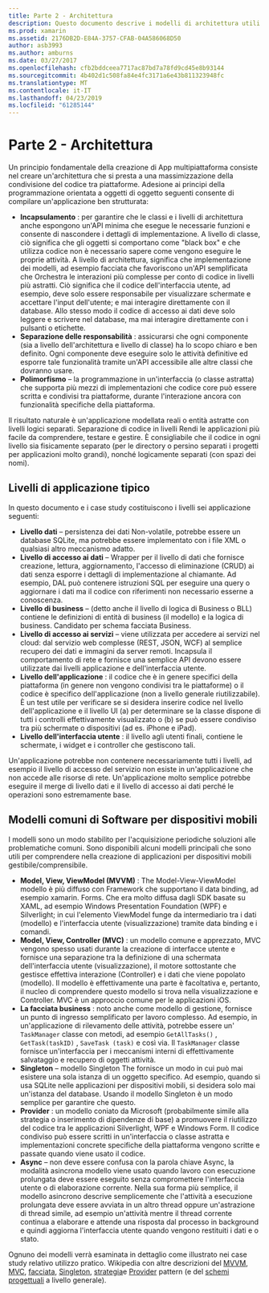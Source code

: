 ```yaml
---
title: Parte 2 - Architettura
description: Questo documento descrive i modelli di architettura utili per la compilazione di applicazioni multipiattaforma. Vengono illustrati i livelli di una tipica applicazione (livello dati, il livello di accesso ai dati, e così via) e i modelli comuni di software per dispositivi mobili (MVVM, MVC e così via)
ms.prod: xamarin
ms.assetid: 2176DB2D-E84A-3757-CFAB-04A586068D50
author: asb3993
ms.author: amburns
ms.date: 03/27/2017
ms.openlocfilehash: cfb2bddceea7717ac87bd7a78fd9cd45e8b93144
ms.sourcegitcommit: 4b402d1c508fa84e4fc3171a6e43b811323948fc
ms.translationtype: MT
ms.contentlocale: it-IT
ms.lasthandoff: 04/23/2019
ms.locfileid: "61285144"
---
```

# <a name="part-2---architecture"></a>Parte 2 - Architettura

Un principio fondamentale della creazione di App multipiattaforma consiste nel creare un'architettura che si presta a una massimizzazione della condivisione del codice tra piattaforme. Adesione ai principi della programmazione orientata a oggetti di oggetto seguenti consente di compilare un'applicazione ben strutturata:

-   **Incapsulamento** : per garantire che le classi e i livelli di architettura anche espongono un'API minima che esegue le necessarie funzioni e consente di nascondere i dettagli di implementazione. A livello di classe, ciò significa che gli oggetti si comportano come "black box" e che utilizza codice non è necessario sapere come vengono eseguire le proprie attività. A livello di architettura, significa che implementazione dei modelli, ad esempio facciata che favoriscono un'API semplificata che Orchestra le interazioni più complesse per conto di codice in livelli più astratti. Ciò significa che il codice dell'interfaccia utente, ad esempio, deve solo essere responsabile per visualizzare schermate e accettare l'input dell'utente; e mai interagire direttamente con il database. Allo stesso modo il codice di accesso ai dati deve solo leggere e scrivere nel database, ma mai interagire direttamente con i pulsanti o etichette.
-   **Separazione delle responsabilità** : assicurarsi che ogni componente (sia a livello dell'architettura e livello di classe) ha lo scopo chiaro e ben definito. Ogni componente deve eseguire solo le attività definitive ed esporre tale funzionalità tramite un'API accessibile alle altre classi che dovranno usare.
-   **Polimorfismo** – la programmazione in un'interfaccia (o classe astratta) che supporta più mezzi di implementazioni che codice core può essere scritta e condivisi tra piattaforme, durante l'interazione ancora con funzionalità specifiche della piattaforma.


Il risultato naturale è un'applicazione modellata reali o entità astratte con livelli logici separati. Separazione di codice in livelli Rendi le applicazioni più facile da comprendere, testare e gestire. È consigliabile che il codice in ogni livello sia fisicamente separato (per le directory o persino separati i progetti per applicazioni molto grandi), nonché logicamente separati (con spazi dei nomi).

 <a name="Typical_Application_Layers" />


## <a name="typical-application-layers"></a>Livelli di applicazione tipico

In questo documento e i case study costituiscono i livelli sei applicazione seguenti:

-   **Livello dati** – persistenza dei dati Non-volatile, potrebbe essere un database SQLite, ma potrebbe essere implementato con i file XML o qualsiasi altro meccanismo adatto.
-   **Livello di accesso ai dati** – Wrapper per il livello di dati che fornisce creazione, lettura, aggiornamento, l'accesso di eliminazione (CRUD) ai dati senza esporre i dettagli di implementazione al chiamante. Ad esempio, DAL può contenere istruzioni SQL per eseguire una query o aggiornare i dati ma il codice con riferimenti non necessario esserne a conoscenza.
-   **Livello di business** – (detto anche il livello di logica di Business o BLL) contiene le definizioni di entità di business (il modello) e la logica di business. Candidato per schema facciata Business.
-   **Livello di accesso ai servizi** – viene utilizzata per accedere ai servizi nel cloud: dal servizio web complesse (REST, JSON, WCF) al semplice recupero dei dati e immagini da server remoti. Incapsula il comportamento di rete e fornisce una semplice API devono essere utilizzate dai livelli applicazione e dell'interfaccia utente.
-   **Livello dell'applicazione** : il codice che è in genere specifici della piattaforma (in genere non vengono condivisi tra le piattaforme) o il codice è specifico dell'applicazione (non a livello generale riutilizzabile). È un test utile per verificare se si desidera inserire codice nel livello dell'applicazione e il livello UI (a) per determinare se la classe dispone di tutti i controlli effettivamente visualizzato o (b) se può essere condiviso tra più schermate o dispositivi (ad es. iPhone e iPad).
-   **Livello dell'interfaccia utente** : il livello agli utenti finali, contiene le schermate, i widget e i controller che gestiscono tali.


Un'applicazione potrebbe non contenere necessariamente tutti i livelli, ad esempio il livello di accesso del servizio non esiste in un'applicazione che non accede alle risorse di rete. Un'applicazione molto semplice potrebbe eseguire il merge di livello dati e il livello di accesso ai dati perché le operazioni sono estremamente base.

 <a name="Common_Mobile_Software_Patterns" />


## <a name="common-mobile-software-patterns"></a>Modelli comuni di Software per dispositivi mobili

I modelli sono un modo stabilito per l'acquisizione periodiche soluzioni alle problematiche comuni. Sono disponibili alcuni modelli principali che sono utili per comprendere nella creazione di applicazioni per dispositivi mobili gestibile/comprensibile.

-   **Model, View, ViewModel (MVVM)** : The Model-View-ViewModel modello è più diffuso con Framework che supportano il data binding, ad esempio xamarin. Forms. Che era molto diffusa dagli SDK basate su XAML, ad esempio Windows Presentation Foundation (WPF) e Silverlight; in cui l'elemento ViewModel funge da intermediario tra i dati (modello) e l'interfaccia utente (visualizzazione) tramite data binding e i comandi.
-   **Model, View, Controller (MVC)** : un modello comune e apprezzato, MVC vengono spesso usati durante la creazione di interfacce utente e fornisce una separazione tra la definizione di una schermata dell'interfaccia utente (visualizzazione), il motore sottostante che gestisce effettiva interazione (Controller) e i dati che viene popolato (modello). Il modello è effettivamente una parte è facoltativa e, pertanto, il nucleo di comprendere questo modello si trova nella visualizzazione e Controller. MVC è un approccio comune per le applicazioni iOS.
-   **La facciata business** : noto anche come modello di gestione, fornisce un punto di ingresso semplificato per lavoro complesso. Ad esempio, in un'applicazione di rilevamento delle attività, potrebbe essere un' `TaskManager` classe con metodi, ad esempio `GetAllTasks()` , `GetTask(taskID)` , `SaveTask (task)` e così via. Il `TaskManager` classe fornisce un'interfaccia per i meccanismi interni di effettivamente salvataggio e recupero di oggetti attività.
-   **Singleton** – modello Singleton The fornisce un modo in cui può mai esistere una sola istanza di un oggetto specifico. Ad esempio, quando si usa SQLite nelle applicazioni per dispositivi mobili, si desidera solo mai un'istanza del database. Usando il modello Singleton è un modo semplice per garantire che questo.
-   **Provider** : un modello coniato da Microsoft (probabilmente simile alla strategia o inserimento di dipendenze di base) a promuovere il riutilizzo del codice tra le applicazioni Silverlight, WPF e Windows Form. Il codice condiviso può essere scritti in un'interfaccia o classe astratta e implementazioni concrete specifiche della piattaforma vengono scritte e passate quando viene usato il codice.
-   **Async** – non deve essere confusa con la parola chiave Async, la modalità asincrona modello viene usato quando lavoro con esecuzione prolungata deve essere eseguito senza compromettere l'interfaccia utente o di elaborazione corrente. Nella sua forma più semplice, il modello asincrono descrive semplicemente che l'attività a esecuzione prolungata deve essere avviata in un altro thread oppure un'astrazione di thread simile, ad esempio un'attività mentre il thread corrente continua a elaborare e attende una risposta dal processo in background e quindi aggiorna l'interfaccia utente quando vengono restituiti i dati e o stato.


Ognuno dei modelli verrà esaminata in dettaglio come illustrato nei case study relativo utilizzo pratico. Wikipedia con altre descrizioni del [MVVM](https://en.wikipedia.org/wiki/Model–view–viewmodel), [MVC](https://en.wikipedia.org/wiki/Model–view–controller), [facciata](https://en.wikipedia.org/wiki/Facade_pattern), [Singleton](https://en.wikipedia.org/wiki/Singleton_pattern), [strategia](https://en.wikipedia.org/wiki/Strategy_pattern)e [Provider](https://en.wikipedia.org/wiki/Provider_model) pattern (e del [schemi progettuali](https://en.wikipedia.org/wiki/Design_Patterns) a livello generale).
